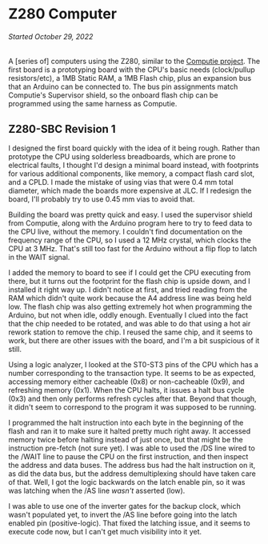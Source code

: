 
Z280 Computer
=============

###### *Started October 29, 2022*

A [series of] computers using the Z280, similar to the [Computie
project](https://jabberwocky.ca/projects/computie/).  The first board is a prototyping board with
the CPU's basic needs (clock/pullup resistors/etc), a 1MB Static RAM, a 1MB Flash chip, plus an
expansion bus that an Arduino can be connected to.  The bus pin assignments match Computie's
Supervisor shield, so the onboard flash chip can be programmed using the same harness as Computie.

Z280-SBC Revision 1
-------------------

I designed the first board quickly with the idea of it being rough.  Rather than prototype the CPU
using solderless breadboards, which are prone to electrical faults, I thought I'd design a minimal
board instead, with footprints for various additional components, like memory, a compact flash card
slot, and a CPLD.  I made the mistake of using vias that were 0.4 mm total diameter, which made
the boards more expensive at JLC.  If I redesign the board, I'll probably try to use 0.45 mm vias
to avoid that.

Building the board was pretty quick and easy.  I used the supervisor shield from Computie, along
with the Arduino program here to try to feed data to the CPU live, without the memory.  I couldn't
find documentation on the frequency range of the CPU, so I used a 12 MHz crystal, which clocks
the CPU at 3 MHz.  That's still too fast for the Arduino without a flip flop to latch in the WAIT
signal.

I added the memory to board to see if I could get the CPU executing from there, but it turns out
the footprint for the flash chip is upside down, and I installed it right way up.  I didn't notice
at first, and tried reading from the RAM which didn't quite work because the A4 address line was
being held low.  The flash chip was also getting extremely hot when programming the Arduino, but
not when idle, oddly enough.  Eventually I clued into the fact that the chip needed to be rotated,
and was able to do that using a hot air rework station to remove the chip.  I reused the same
chip, and it seems to work, but there are other issues with the board, and I'm a bit suspicious of
it still.

Using a logic analyzer, I looked at the ST0-ST3 pins of the CPU which has a number corresponding
to the transaction type.  It seems to be as expected, accessing memory either cacheable (0x8) or
non-cacheable (0x9), and refreshing memory (0x1).  When the CPU halts, it issues a halt bus cycle
(0x3) and then only performs refresh cycles after that.  Beyond that though, it didn't seem to
correspond to the program it was supposed to be running.

I programmed the halt instruction into each byte in the beginning of the flash and ran it to make
sure it halted pretty much right away.  It accessed memory twice before halting instead of just
once, but that might be the instruction pre-fetch (not sure yet).  I was able to used the /DS line
wired to the /WAIT line to pause the CPU on the first instruction, and then inspect the address
and data buses.  The address bus had the halt instruction on it, as did the data bus, but the
address demultiplexing should have taken care of that.  Well, I got the logic backwards on the
latch enable pin, so it was was latching when the /AS line *wasn't* asserted (low).

I was able to use one of the inverter gates for the backup clock, which wasn't populated yet, to
invert the /AS line before going into the latch enabled pin (positive-logic).  That fixed the
latching issue, and it seems to execute code now, but I can't get much visibility into it yet.

